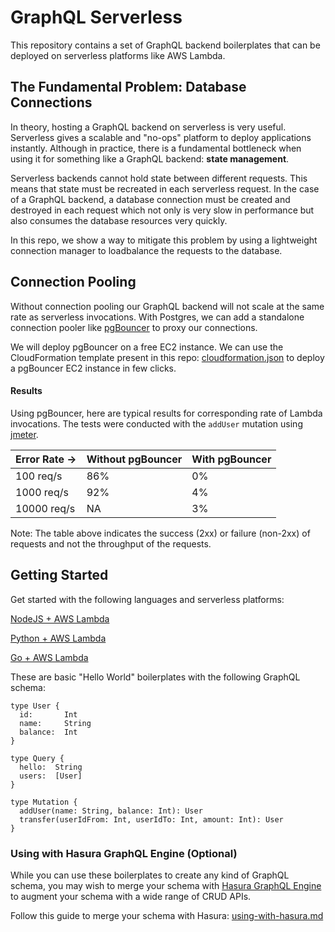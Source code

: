 # GraphQL Serverless

This repository contains a set of GraphQL backend boilerplates that can be deployed on serverless platforms like AWS Lambda.

## The Fundamental Problem: Database Connections

In theory, hosting a GraphQL backend on serverless is very useful. Serverless gives a scalable and "no-ops" platform to deploy applications instantly. Although in practice, there is a fundamental bottleneck when using it for something like a GraphQL backend: **state management**.

Serverless backends cannot hold state between different requests. This means that state must be recreated in each serverless request. In the case of a GraphQL backend, a database connection must be created and destroyed in each request which not only is very slow in performance but also consumes the database resources very quickly.

In this repo, we show a way to mitigate this problem by using a lightweight connection manager to loadbalance the requests to the database.

## Connection Pooling

Without connection pooling our GraphQL backend will not scale at the same rate as serverless invocations. With Postgres, we can add a standalone connection pooler like [pgBouncer](https://pgbouncer.github.io/) to proxy our connections.

We will deploy pgBouncer on a free EC2 instance. We can use the CloudFormation template present in this repo: [cloudformation.json](cloudformation/cloudformation.json) to deploy a pgBouncer EC2 instance in few clicks.

#### Results

Using pgBouncer, here are typical results for corresponding rate of Lambda invocations. The tests were conducted with the `addUser` mutation using [jmeter](https://jmeter.apache.org/).

|  Error Rate -> | Without pgBouncer | With pgBouncer|
| -------------- | ----------------- | ------------- |
| 100 req/s      | 86%               | 0%            |
| 1000 req/s     | 92%               | 4%            |
| 10000 req/s    | NA                | 3%            |

Note: The table above indicates the success (2xx) or failure (non-2xx) of requests and not the throughput of the requests.

## Getting Started

Get started with the following languages and serverless platforms:

[NodeJS + AWS Lambda](aws-nodejs/apollo-sequelize)

[Python + AWS Lambda](aws-python/graphene-sqlalchemy)

[Go + AWS Lambda](aws-go/graphqlgo-gorm)

These are basic "Hello World" boilerplates with the following GraphQL schema:

```
type User {
  id:       Int
  name:     String
  balance:  Int
}

type Query {
  hello:  String
  users:  [User]
}

type Mutation {
  addUser(name: String, balance: Int): User
  transfer(userIdFrom: Int, userIdTo: Int, amount: Int): User
}
```

### Using with Hasura GraphQL Engine (Optional)

While you can use these boilerplates to create any kind of GraphQL schema, you may wish to merge your schema with [Hasura GraphQL Engine](https://hasura.io) to augment your schema with a wide range of CRUD APIs.

Follow this guide to merge your schema with Hasura: [using-with-hasura.md](using-with-hasura.md)
